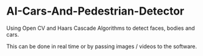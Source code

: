 # AI-Cars-And-Pedestrian-Detector

Using Open CV and Haars Cascade Algorithms to detect faces, bodies and cars.

This can be done in real time or by passing images / videos to the software. 
